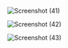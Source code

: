 ![Screenshot (41)](https://github.com/SANGAAM/Vit-TSProject/assets/96041004/895f9eda-538a-4df1-8adc-5f74f06428fc)

![Screenshot (42)](https://github.com/SANGAAM/Vit-TSProject/assets/96041004/615fe419-db65-41c1-8d8d-57ebea6f3053)

![Screenshot (43)](https://github.com/SANGAAM/Vit-TSProject/assets/96041004/98f53b5e-bd60-407f-ba7d-2af84df9dbe8)
